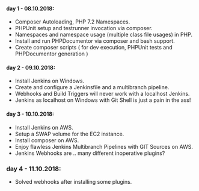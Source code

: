 
#### day 1 - 08.10.2018:
- Composer Autoloading, PHP 7.2 Namespaces.
- PHPUnit setup and testrunner invocation via composer.
- Namespaces and namespace usage (multiple class file usages) in PHP.
- Install and run PHPDocumentor via composer and bash support.
- Create composer scripts ( for dev execution, PHPUnit tests and PHPDocumentor generation )

#### day 2 - 09.10.2018:
- Install Jenkins on Windows.
- Create and configure a Jenkinsfile and a multibranch pipeline.
- Webhooks and Build Triggers will never work with a localhost Jenkins.
- Jenkins as localhost on Windows with Git Shell is just a pain in the ass!

#### day 3 - 10.10.2018: 
- Install Jenkins on AWS.
- Setup a SWAP volume for the EC2 instance.
- Install composer on AWS.
- Enjoy flawless Jenkins Multibranch Pipelines with GIT Sources on AWS.
- Jenkins Webhooks are .. many different inoperative plugins?

### day 4 - 11.10.2018:
- Solved webhooks after installing some plugins.

